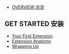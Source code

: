* [OVERVIEW 总览](/vscode_api/overview)

## GET STARTED 安装
* [Your First Extension](/vscode_api/get-started/your-first-extension)
* [Extension Anatomy](/vscode_api/setup/extension-anatomy)
* [Wrapping Up](/vscode_api/setup/wrapping-up)